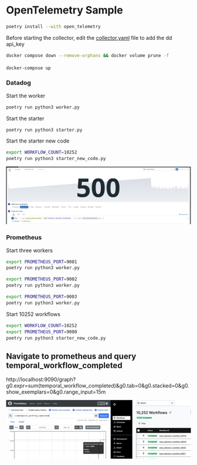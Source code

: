 # OpenTelemetry Sample


``` bash
poetry install --with open_telemetry
```

Before starting the collector, edit the [collector.yaml](collector%2Fcollector.yaml) file to add the dd api_key


```bash
docker compose down --remove-orphans && docker volume prune -f

docker-compose up 

```

### Datadog


Start the worker

``` bash
poetry run python3 worker.py 
```

Start the starter

``` bash
poetry run python3 starter.py
```

Start the starter new code

``` bash
export WORKFLOW_COUNT=10252
poetry run python3 starter_new_code.py
```

![Screenshot 2025-01-30 at 16.30.21.png](Screenshot%202025-01-30%20at%2016.30.21.png)


### Prometheus


Start three workers

``` bash
export PROMETHEUS_PORT=9001
poetry run python3 worker.py  
```

``` bash
export PROMETHEUS_PORT=9002
poetry run python3 worker.py  
```

``` bash
export PROMETHEUS_PORT=9003
poetry run python3 worker.py   
```

Start 10252 workflows

``` bash
export WORKFLOW_COUNT=10252
export PROMETHEUS_PORT=9000
poetry run python3 starter_new_code.py
```

## Navigate to prometheus and query temporal_workflow_completed

http://localhost:9090/graph?g0.expr=sum(temporal_workflow_completed)&g0.tab=0&g0.stacked=0&g0.show_exemplars=0&g0.range_input=15m

![Screenshot 2025-02-18 at 13.55.10.png](Screenshot%202025-02-18%20at%2013.55.10.png)



